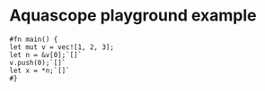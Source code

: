 # Aquascope playground example

```aquascope,interpreter+permissions,stepper,boundaries,shouldFail,horizontal
#fn main() {
let mut v = vec![1, 2, 3];
let n = &v[0];`[]`
v.push(0);`[]`
let x = *n;`[]`
#}
```